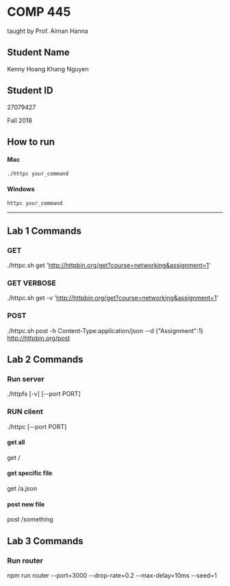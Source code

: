 # COMP 445
taught by Prof. Aiman Hanna

## Student Name
Kenny Hoang Khang Nguyen

## Student ID
27079427

Fall 2018

## How to run

#### Mac

`./httpc your_command`

#### Windows

`httpc your_command`

---

## Lab 1 Commands

### GET

./httpc.sh get 'http://httpbin.org/get?course=networking&assignment=1'

### GET VERBOSE

./httpc.sh get -v 'http://httpbin.org/get?course=networking&assignment=1'

### POST

./httpc.sh post -h Content-Type:application/json --d {"Assignment":1} http://httpbin.org/post

## Lab 2 Commands

### Run server

./httpfs [-v] [--port PORT]

### RUN client

./httpc [--port PORT]

#### get all

get /

#### get specific file

get /a.json

#### post new file

post /something

## Lab 3 Commands

### Run router

npm run router --port=3000 --drop-rate=0.2 --max-delay=10ms --seed=1